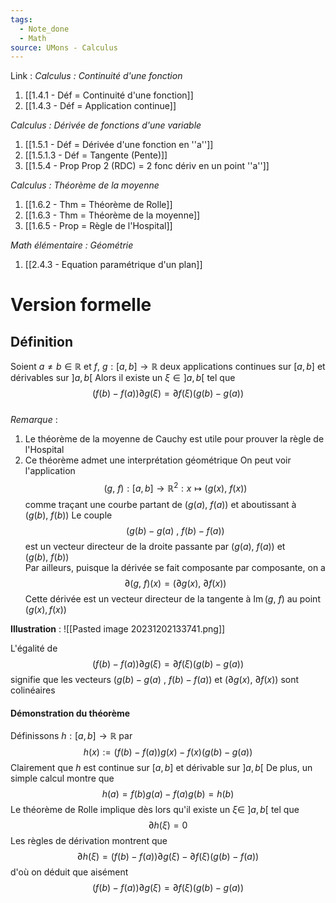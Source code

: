 ```yaml
---
tags:
  - Note_done
  - Math
source: UMons - Calculus
---
```


Link :
_Calculus : Continuité d'une fonction_
1. [[1.4.1 - Déf = Continuité d'une fonction]]
2. [[1.4.3 - Déf = Application continue]]

_Calculus : Dérivée de fonctions d'une variable_
1. [[1.5.1 - Déf = Dérivée d'une fonction en ''a'']]
2. [[1.5.1.3 - Déf = Tangente (Pente)]]
3. [[1.5.4 - Prop Prop 2 (RDC) = 2 fonc dériv en un point ''a'']]

_Calculus : Théorème de la moyenne_
1. [[1.6.2 - Thm = Théorème de Rolle]]
2. [[1.6.3 - Thm = Théorème de la moyenne]]
3. [[1.6.5 - Prop = Règle de l'Hospital]]

_Math élémentaire : Géométrie_
1. [[2.4.3 - Equation paramétrique d'un plan]]

# Version formelle
## Définition
Soient $a \neq b \in \mathbb{R}$ et $f,\ g : [a,b] \to \mathbb{R}$ deux applications continues sur $[a,b]$ et dérivables sur $]a,b[$ 
Alors il existe un $\xi \in ]a,b[$ tel que $$\left(f(b)-f(a)\right)\partial g(\xi)=\partial f(\xi)\left(g(b)-g(a)\right)$$
\
_Remarque_ :
1. Le théorème de la moyenne de Cauchy est utile pour prouver la règle de l'Hospital
1. Ce théorème admet une interprétation géométrique 
On peut voir l'application $$(g,\ f) : [a,b] \to \mathbb{R}^2 : x \mapsto (g(x),\ f(x))$$ comme traçant une courbe partant de $(g(a),\ f(a))$ et aboutissant à $(g(b),\ f(b))$ 
Le couple $$(g(b)-g(a)\ ,\ f(b)-f(a))$$ est un vecteur directeur de la droite passante par $(g(a),\ f(a))$ et $(g(b),\ f(b))$ 
\
Par ailleurs, puisque la dérivée se fait composante par composante, on a $$\partial (g,\ f)(x)= (\partial g(x),\ \partial f(x))$$Cette dérivée est un vecteur directeur de la tangente à $\operatorname{Im} (g,\ f)$ au point $(g(x),f(x))$ 

**Illustration** :
![[Pasted image 20231202133741.png]]

L'égalité de $$\left(f(b)-f(a)\right)\partial g(\xi)=\partial f(\xi)\left(g(b)-g(a)\right)$$ signifie que les vecteurs $(g(b)-g(a)\ ,\ f(b)-f(a))$ et $(\partial g(x),\ \partial f(x))$ sont colinéaires

#### Démonstration du théorème
Définissons $h : [a,b] \to \mathbb{R}$ par $$h(x):=\left(f(b)-f(a)\right)g(x)-f(x)\left(g(b)-g(a)\right)$$Clairement que $h$ est continue sur $[a,b]$ et dérivable sur $]a,b[$
De plus, un simple calcul montre que $$h(a) = f(b)g(a) - f(a)g(b) = h(b)$$Le théorème de Rolle implique dès lors qu'il existe un $\xi \in\ ]a,b[$ tel que $$\partial h(\xi) = 0$$Les règles de dérivation montrent que $$\partial h(\xi) = (f(b)-f(a))\partial g(\xi)-\partial f(\xi)(g(b)-f(a))$$ d'où on déduit que aisément $$\left(f(b)-f(a)\right)\partial g(\xi)=\partial f(\xi)\left(g(b)-g(a)\right)$$